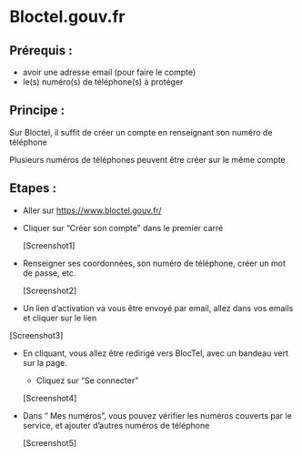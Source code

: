 # Bloctel.gouv.fr

## Prérequis : 

- avoir une adresse email (pour faire le compte)
- le(s) numéro(s) de téléphone(s) à protéger

## Principe : 

Sur Bloctel, il suffit de créer un compte en renseignant son numéro de téléphone

Plusieurs numéros de téléphones peuvent être créer sur le même compte

## Etapes : 

- Aller sur https://www.bloctel.gouv.fr/
- Cliquer sur “Créer son compte” dans le premier carré
    
    
    [Screenshot1]
    
- Renseigner ses coordonnées, son numéro de téléphone, créer un mot de passe, etc.

    [Screenshot2]

- Un lien d’activation va vous être envoyé par email, allez dans vos emails et cliquer sur le lien

 [Screenshot3]

- En cliquant, vous allez être redirigé vers BlocTel, avec un bandeau vert sur la page.
    - Cliquez sur “Se connecter”
    
    [Screenshot4]

- Dans “ Mes numéros”, vous pouvez vérifier les numéros couverts par le service, et ajouter d’autres numéros de téléphone

  [Screenshot5]
